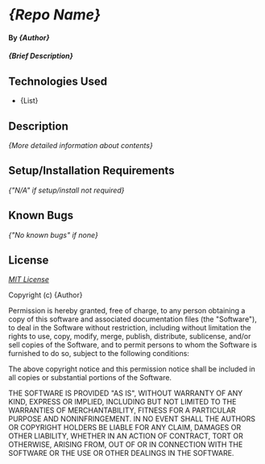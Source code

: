 # _{Repo Name}_

#### By _**{Author}**_

#### _{Brief Description}_

## Technologies Used

* {List}

## Description

_{More detailed information about contents}_

## Setup/Installation Requirements

_{"N/A" if setup/install not required}_

## Known Bugs

_{"No known bugs" if none}_

## License

_[MIT License](https://opensource.org/licenses/MIT)_

Copyright (c) _<DATE>_ {Author}

Permission is hereby granted, free of charge, to any person obtaining a copy of this software and associated documentation files (the "Software"), to deal in the Software without restriction, including without limitation the rights to use, copy, modify, merge, publish, distribute, sublicense, and/or sell copies of the Software, and to permit persons to whom the Software is furnished to do so, subject to the following conditions:

The above copyright notice and this permission notice shall be included in all copies or substantial portions of the Software.

THE SOFTWARE IS PROVIDED "AS IS", WITHOUT WARRANTY OF ANY KIND, EXPRESS OR IMPLIED, INCLUDING BUT NOT LIMITED TO THE WARRANTIES OF MERCHANTABILITY, FITNESS FOR A PARTICULAR PURPOSE AND NONINFRINGEMENT. IN NO EVENT SHALL THE AUTHORS OR COPYRIGHT HOLDERS BE LIABLE FOR ANY CLAIM, DAMAGES OR OTHER LIABILITY, WHETHER IN AN ACTION OF CONTRACT, TORT OR OTHERWISE, ARISING FROM, OUT OF OR IN CONNECTION WITH THE SOFTWARE OR THE USE OR OTHER DEALINGS IN THE SOFTWARE.
